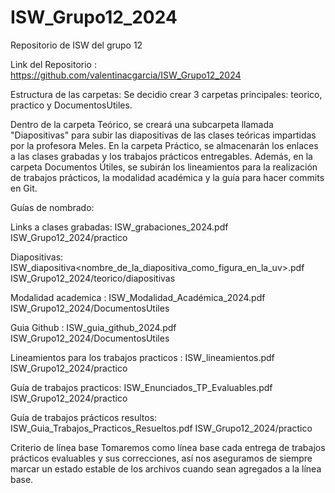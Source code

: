 # ISW_Grupo12_2024
Repositorio de ISW del grupo 12 


Link del Repositorio : https://github.com/valentinacgarcia/ISW_Grupo12_2024

Estructura de las carpetas: Se decidio crear 3 carpetas principales: teorico, practico y DocumentosUtiles.

Dentro de la carpeta Teórico, se creará una subcarpeta llamada "Diapositivas" para subir las diapositivas de las clases teóricas impartidas por la profesora Meles. En la carpeta Práctico, se almacenarán los enlaces a las clases grabadas y los trabajos prácticos entregables. Además, en la carpeta Documentos Útiles, se subirán los lineamientos para la realización de trabajos prácticos, la modalidad académica y la guía para hacer commits en Git.

Guías de nombrado:

Links a clases grabadas:  ISW_grabaciones_2024.pdf	ISW_Grupo12_2024/practico

Diapositivas:  ISW_diapositiva<nombre_de_la_diapositiva_como_figura_en_la_uv>.pdf    ISW_Grupo12_2024/teorico/diapositivas

Modalidad academica : ISW_Modalidad_Académica_2024.pdf   ISW_Grupo12_2024/DocumentosUtiles

Guia Github : ISW_guia_github_2024.pdf    ISW_Grupo12_2024/DocumentosUtiles

Lineamientos para los trabajos practicos : ISW_lineamientos.pdf     ISW_Grupo12_2024/practico

Guía de trabajos practicos: ISW_Enunciados_TP_Evaluables.pdf ISW_Grupo12_2024/practico
 
Guía de trabajos prácticos resultos: ISW_Guia_Trabajos_Practicos_Resueltos.pdf ISW_Grupo12_2024/practico


Criterio de línea base
Tomaremos como línea base cada entrega de trabajos prácticos evaluables y sus correcciones, así nos aseguramos de siempre marcar un estado estable de los archivos cuando sean agregados a la línea base.
